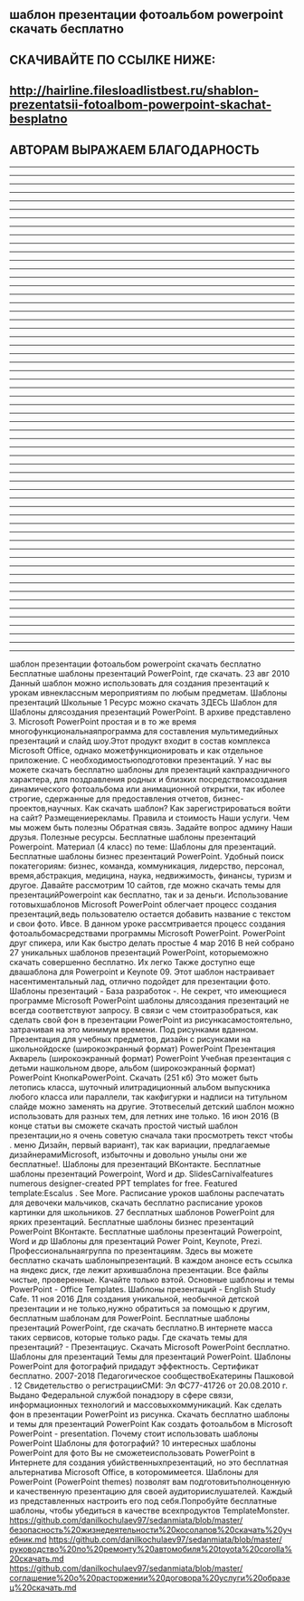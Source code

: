 шаблон презентации фотоальбом powerpoint скачать бесплатно
--------------------------------------------------
СКАЧИВАЙТЕ ПО ССЫЛКЕ НИЖЕ:
--------------------------------------------------
http://hairline.filesloadlistbest.ru/shablon-prezentatsii-fotoalbom-powerpoint-skachat-besplatno
--------------------------------------------------
АВТОРАМ ВЫРАЖАЕМ БЛАГОДАРНОСТЬ
--------------------------------------------------
--------------------------------------------------
--------------------------------------------------
--------------------------------------------------
--------------------------------------------------
--------------------------------------------------
--------------------------------------------------
--------------------------------------------------
--------------------------------------------------
--------------------------------------------------
--------------------------------------------------
--------------------------------------------------
--------------------------------------------------
--------------------------------------------------
--------------------------------------------------
--------------------------------------------------
--------------------------------------------------
--------------------------------------------------
--------------------------------------------------
--------------------------------------------------
--------------------------------------------------
--------------------------------------------------
--------------------------------------------------
--------------------------------------------------
--------------------------------------------------
--------------------------------------------------
--------------------------------------------------
--------------------------------------------------
--------------------------------------------------
--------------------------------------------------
--------------------------------------------------
--------------------------------------------------
--------------------------------------------------
--------------------------------------------------
--------------------------------------------------
--------------------------------------------------
--------------------------------------------------
--------------------------------------------------
--------------------------------------------------
--------------------------------------------------
--------------------------------------------------
--------------------------------------------------
--------------------------------------------------
--------------------------------------------------
--------------------------------------------------
--------------------------------------------------
--------------------------------------------------
--------------------------------------------------
--------------------------------------------------
--------------------------------------------------
--------------------------------------------------
--------------------------------------------------
--------------------------------------------------
--------------------------------------------------
--------------------------------------------------
--------------------------------------------------
--------------------------------------------------
--------------------------------------------------
--------------------------------------------------
шаблон презентации фотоальбом powerpoint скачать бесплатно Бесплатные шаблоны презентаций PowerPoint, где скачать. 23 авг 2010  Данный шаблон можно использовать для создания презентаций к урокам ивнеклассным мероприятиям по любым предметам. Шаблоны презентаций Школьные 1  Ресурс можно скачать ЗДЕСЬ Шаблон для  Шаблоны длясоздания презентаций PowerPoint. В архиве представлено 3. Microsoft PowerPoint  простая и в то же время многофункциональнаяпрограмма для составления мультимедийных презентаций и слайд шоу.Этот продукт входит в состав комплекса Microsoft Office, однако можетфункционировать и как отдельное приложение. С необходимостьюподготовки презентаций. У нас вы можете скачать бесплатно шаблоны для презентаций какпраздничного характера, для поздравления родных и близких посредствомсоздания динамического фотоальбома или анимационной открытки, так иболее строгие, сдержанные для предоставления отчетов, бизнес-проектов,научных. Как скачать шаблон? Как зарегистрироваться  войти на сайт? Размещениерекламы. Правила и стоимость  Наши услуги. Чем мы можем быть полезны Обратная связь. Задайте вопрос админу  Наши друзья. Полезные ресурсы. Бесплатные шаблоны презентаций Powerpoint. Материал (4 класс) по теме: Шаблоны для презентаций. Бесплатные шаблоны бизнес презентаций PowerPoint. Удобный поиск покатегориям: бизнес, команда, коммуникация, лидерство, персонал, время,абстракция, медицина, наука, недвижимость, финансы, туризм и другое. Давайте рассмотрим 10 сайтов, где можно скачать темы для презентацийPowerpoint как бесплатно, так и за деньги.  Использование готовыхшаблонов Microsoft PowerPoint облегчает процесс создания презентаций,ведь пользователю остается добавить название с текстом и свои фото. Ивсе. В данном уроке рассмтривается процесс создания фотоальбомасредствами программы Microsoft PowerPoint. PowerPoint  друг спикера, или Как быстро делать простые
4 мар 2016  В ней собрано 27 уникальных шаблонов презентаций PowerPoint, которыеможно скачать совершенно бесплатно. Их легко  Также доступно еще двашаблона для Powerpoint и Keynote 09.  Этот шаблон настраивает насентиментальный лад, отлично подойдет для презентации фото. Шаблоны презентаций - База разработок  -. Не секрет, что имеющиеся программе Microsoft PowerPoint шаблоны длясоздания презентаций не всегда соответствуют запросу. В связи с чем стоитразобраться, как сделать свой фон в презентации PowerPoint из рисункасамостоятельно, затрачивая на это минимум времени. Под рисунками вданном. Презентация для учебных предметов, дизайн с рисунками на школьнойдоске (широкоэкранный формат) PowerPoint  Презентация Акварель (широкоэкранный формат) PowerPoint  Учебная презентация с детьми нашкольном дворе, альбом (широкоэкранный формат) PowerPoint  КнопкаPowerPoint. Скачать (251 кб)  Это может быть летопись класса, шуточный илитрадиционный альбом выпускника любого класса или параллели, так какфигурки и надписи на титульном слайде можно заменять на другие.  Этотвеселый детский шаблон можно использовать для разных тем, для летних ине только. 16 июн 2016  (В конце статьи вы сможете скачать простой чистый шаблон презентации,но я очень советую сначала таки просмотреть текст  чтобы . меню Дизайн, первый вариант), так как вариации, предлагаемые дизайнерамиMicrosoft, избыточны и довольно унылы  они же бесплатные!. Шаблоны для презентаций  ВКонтакте. Бесплатные шаблоны презентаций Powerpoint, Word и др.  SlidesCarnivalfeatures numerous designer-created PPT templates for free. Featured template:Escalus . See More. Расписание уроков шаблоны распечатать для девочеки мальчиков, скачать бесплатно расписание уроков картинки для школьников. 27 бесплатных шаблонов PowerPoint для ярких презентаций. Бесплатные шаблоны бизнес презентаций PowerPoint  ВКонтакте. Бесплатные шаблоны презентаций Powerpoint, Word и др
Шаблоны для презентаций Power Point, Keynote, Prezi. Профессиональнаягруппа по презентациям. Здесь вы можете бесплатно скачать шаблоныпрезентаций. В каждом анонсе есть ссылка на яндекс диск, где лежит архившаблона презентации. Все файлы чистые, проверенные. Качайте только вэтой. Основные шаблоны и темы PowerPoint - Office Templates. Шаблоны презентаций - English Study Cafe. 11 ноя 2016  Для создания уникальной, необычной детской презентации и не только,нужно обратиться за помощью к другим, бесплатным шаблонам для PowerPoint. Бесплатные шаблоны презентаций PowerPoint, где скачать бесплатно.В интернете масса таких сервисов, которые только рады. Где скачать темы для презентаций? - Презентациус. Скачать Microsoft PowerPoint бесплатно. Шаблоны для презентаций  Темы для презентаций PowerPoint. Шаблоны PowerPoint для фотографий придадут эффектность. Сертификат  бесплатно. 2007-2018 Педагогическое сообществоЕкатерины Пашковой  . 12 Свидетельство о регистрацииСМИ: Эл ФС77-41726 от 20.08.2010 г. Выдано Федеральной службой понадзору в сфере связи, информационных технологий и массовыхкоммуникаций. Как сделать фон в презентации PowerPoint из рисунка. Скачать бесплатно шаблоны и темы для презентаций PowerPoint
Как создать фотоальбом в Microsoft PowerPoint - presentation. Почему стоит использовать шаблоны PowerPoint Шаблоны для фотографий?  10 интересных шаблоны PowerPoint для фото  Вы не сможетеиспользовать PowerPoint в Интернете для создания убийственныхпрезентаций, но это бесплатная альтернатива Microsoft Office, в которомимеется. Шаблоны для PowerPoint (PowerPoint themes) позволят вам подготовитьполноценную и качественную презентацию для своей аудиториислушателей. Каждый из представленных  настроить его под себя.Попробуйте бесплатные шаблоны, чтобы убедиться в качестве всехпродуктов TemplateMonster.
https://github.com/danilkochulaev97/sedanmiata/blob/master/безопасность%20жизнедеятельности%20косолапов%20скачать%20учебник.md
https://github.com/danilkochulaev97/sedanmiata/blob/master/руководство%20по%20ремонту%20автомобиля%20toyota%20corolla%20скачать.md
https://github.com/danilkochulaev97/sedanmiata/blob/master/соглашение%20о%20расторжении%20договора%20услуги%20образец%20скачать.md